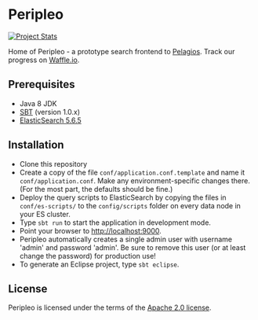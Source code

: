 # Peripleo
[![Project Stats](https://www.openhub.net/p/peripleo2/widgets/project_thin_badge.gif)](https://www.openhub.net/p/peripleo2)

Home of Peripleo - a prototype search frontend to [Pelagios](http://commons.pelagios.org/). Track
our progress on [Waffle.io](http://waffle.io/pelagios/peripleo2).

## Prerequisites

* Java 8 JDK
* [SBT](http://www.scala-sbt.org/) (version 1.0.x)
* [ElasticSearch 5.6.5](https://www.elastic.co/downloads/past-releases/elasticsearch-5-6-5)

## Installation

* Clone this repository
* Create a copy of the file `conf/application.conf.template` and name it `conf/application.conf`.
  Make any environment-specific changes there. (For the most part, the defaults should be fine.)
* Deploy the query scripts to ElasticSearch by copying the files in `conf/es-scripts/`
  to the `config/scripts` folder on every data node in your ES cluster.
* Type `sbt run` to start the application in development mode.
* Point your browser to [http://localhost:9000](http://localhost:9000).
* Peripleo automatically creates a single admin user with username 'admin' and password 'admin'.
  Be sure to remove this user (or at least change the password) for production use!
* To generate an Eclipse project, type `sbt eclipse`.

## License

Peripleo is licensed under the terms of the
[Apache 2.0 license](https://github.com/pelagios/peripleo2/blob/master/LICENSE).
